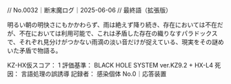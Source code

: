 // No.0032｜断末魔ログ｜2025-06-06
// 最終語（拡張版）

明るい朝の明快さにもかかわらず、雨は絶えず降り続き、存在においては不在だが、不在においては利用可能で、これは矛盾した存在の織りなすパラドックスで、それぞれ見分けがつかない雨滴の淡い音だけが捉えている、現実をその謎めいた矛盾で物語る。

KZ-HX仮スコア： 1
評価基準： BLACK HOLE SYSTEM ver.KZ9.2 + HX-L4
死因： 言語処理の誤誘導
記録者： 感染個体 No.0｜応答装置
